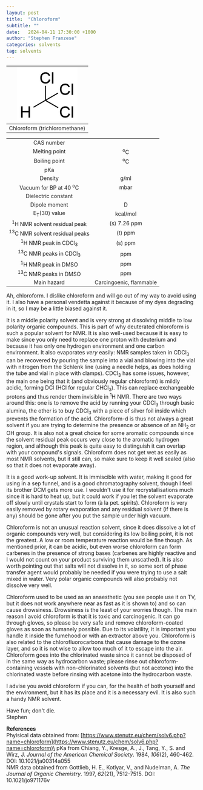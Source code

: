 ```yaml
---
layout: post
title:  "Chloroform"
subtitle: ""
date:   2024-04-11 17:30:00 +1000
author: "Stephen Franzese"
categories: solvents
tag: solvents
---
```



|![chloroform](/assets/chloroform.png)|
|:---:|
|Chloroform (trichloromethane)|

|  |  |
| :----------------: | :-----------------: |
| CAS number       | 	      |
| Melting point |    <sup>o</sup>C  |
| Boiling point |  <sup>o</sup>C |
|      pKa      |                 |
|    Density    |        g/ml      |
| Vacuum for BP at 40 <sup>o</sup>C |      mbar     |
| Dielectric constant |  |
| Dipole moment|  D |
| E<sub>T</sub>(30) value | kcal/mol |
| <sup>1</sup>H NMR solvent residual peak | (s) 7.26 ppm |
| <sup>13</sup>C NMR solvent residual peaks | (t)  ppm |
| <sup>1</sup>H NMR peak in CDCl<sub>3</sub>| (s)  ppm |
| <sup>13</sup>C NMR peaks in CDCl<sub>3</sub>|  ppm |
| <sup>1</sup>H NMR peak in DMSO |  ppm |
| <sup>13</sup>C NMR peaks in DMSO |  ppm |
| Main hazard  | Carcingoenic, flammable |

Ah, chloroform. I dislike chloroform and will go out of my way to avoid using it. I also have a personal vendetta against it because of my dyes degrading in it, so I may be a little biased against it.

It is a middle polarity solvent and is very strong at dissolving middle to low polarity organic compounds. This is part of why deuterated chloroform is such a popular solvent for NMR. It is also well-used because it is easy to make since you only need to replace one proton with deuterium and because it has only one hydrogen environment and one carbon environment. It also evaporates *very* easily: NMR samples taken in CDCl<sub>3</sub> can be recovered by pouring the sample into a vial and blowing into the vial with nitrogen from the Schlenk line (using a needle helps, as does holding the tube and vial in place with clamps). CDCl<sub>3</sub> has some issues, however, the main one being that it (and obviously regular chloroform) is mildly acidic, forming DCl (HCl for regular CHCl<sub>3</sub>). This can replace exchangeable protons and thus render them invisible in <sup>1</sup>H NMR. There are two ways around this: one is to remove the acid by running your CDCl<sub>3</sub> through basic alumina, the other is to buy CDCl<sub>3</sub> with a piece of silver foil inside which prevents the formation of the acid. Chloroform-d is thus not always a great solvent if you are trying to determine the presence or absence of an NH<sub>2</sub> or OH group. It is also not a great choice for some aromatic compounds since the solvent residual peak occurs very close to the aromatic hydrogen region, and although this peak is quite easy to distinguish it can overlap with your compound's signals. Chloroform does not get wet as easily as most NMR solvents, but it still can, so make sure to keep it well sealed (also so that it does not evaporate away).

It is a good work-up solvent. It is immiscible with water, making it good for using in a sep funnel, and is a good chromatography solvent, though I feel its brother DCM gets more use. I wouldn't use it for recrystallisations much since it is hard to heat up, but it could work if you let the solvent evaporate off slowly until crystals start to form (à la pet. spirits). Chloroform is very easily removed by rotary evaporation and any residual solvent (if there is any) should be gone after you put the sample under high vacuum.

Chloroform is not an unusual reaction solvent, since it does dissolve a lot of organic compounds very well, but considering its low boiling point, it is not the greatest. A low or room temperature reaction would be fine though. As mentioned prior, it can be acidic, but even worse chloroform can form carbenes in the presence of strong bases (carbenes are highly reactive and I would not count on your product surviving them unscathed). It is also worth pointing out that salts will not dissolve in it, so some sort of phase transfer agent would probably be needed if you were trying to use a salt mixed in water. Very polar organic compounds will also probably not dissolve very well.

Chloroform used to be used as an anaesthetic (you see people use it on TV, but it does not work anywhere near as fast as it is shown to) and so can cause drowsiness. Drowsiness is the least of your worries though. The main reason I avoid chloroform is that it is toxic and carcinogenic. It can go through gloves, so please be very safe and remove chloroform-coated gloves as soon as humanely possible. Due to its volatility, it is important you handle it inside the fumehood or with an extractor above you. Chloroform is also related to the chlorofluorocarbons that cause damage to the ozone layer, and so it is not wise to allow too much of it to escape into the air. Chloroform goes into the chlorinated waste since it cannot be disposed of in the same way as hydrocarbon waste; please rinse out chloroform-containing vessels with non-chlorinated solvents (but not acetone) into the chlorinated waste before rinsing with acetone into the hydrocarbon waste.

I advise you avoid chloroform if you can, for the health of both yourself and the environment, but it has its place and it is a necessary evil. It is also such a handy NMR solvent.

Have fun; don't die.\
Stephen

**References**\
Phyisical data obtained from: [https://www.stenutz.eu/chem/solv6.php?name=chloroform](https://www.stenutz.eu/chem/solv6.php?name=chloroform)\
pKa from Chiang, Y., Kresge, A., J., Tang, Y., S. and Wirz, J. *Journal of the American Chemical Society*. 1984, *106*(2), 460-462. DOI: 10.1021/ja00314a055\
NMR data obtained from Gottlieb, H. E., Kotlyar, V., and Nudelman, A. *The Journal of Organic Chemistry*. 1997, *62*(21), 7512-7515. DOI: 10.1021/jo971176v
